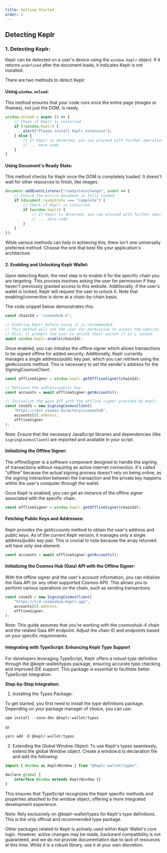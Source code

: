 ```yaml
---
title: Getting Started
order: 2
---
```


## Detecting Keplr

### 1. Detecting Keplr:

Keplr can be detected on a user's device using the `window.keplr` object. If it returns `undefined` after the document loads, it indicates Keplr is not installed. 

There are two methods to detect Keplr:

#### Using `window.onload`:
This method ensures that your code runs once the entire page (images or iframes), not just the DOM, is ready.

```javascript
window.onload = async () => {
    // Check if Keplr is installed
    if (!window.keplr) {
        alert("Please install Keplr extension");
    } else {
        // If Keplr is detected, you can proceed with further operations
        // ... more code
    }
}
```

#### Using Document's Ready State:

This method checks for Keplr once the DOM is completely loaded. It doesn't wait for other resources to finish, like images.

```javascript
document.addEventListener("readystatechange", event => {
    // Ensure the entire document is fully loaded
    if (document.readyState === "complete") {
        // Check if Keplr is installed
        if (window.keplr) {
            // If Keplr is detected, you can proceed with further operations
            // ... more code
        }
    }
});
```

While various methods can help in achieving this, there isn't one universally preferred method. Choose the one that best fits your application's architecture.

#### 2. Enabling and Unlocking Keplr Wallet:

Upon detecting Keplr, the next step is to enable it for the specific chain you are targeting. This process involves asking the user for permission if they haven't previously granted access to this website. Additionally, if the user's wallet is locked, Keplr will request the user to unlock it. Note that enabling/connection is done at a chain-by-chain basis.

The code snippet below demonstrates this:

```javascript
const chainId = "cosmoshub-4";

// Enabling Keplr before using it is recommended.
// This method will ask the user for permission to access the website.
// Also, it prompts the user to unlock their wallet if it's locked.
await window.keplr.enable(chainId);
```

Once enabled, you can initialize the offline signer which allows transactions to be signed offline for added security. Additionally, Keplr currently manages a single address/public key pair, which you can retrieve using the getAccounts method. This is necessary to set the sender's address for the SigningCosmosClient.

```javascript
const offlineSigner = window.keplr.getOfflineSigner(chainId);

// Retrieve the address/public key.
const accounts = await offlineSigner.getAccounts();

// Initialize the gaia API with the offline signer provided by Keplr.
const cosmJS = new SigningCosmosClient(
    "https://rest.cosmos.directory/cosmoshub",
    accounts[0].address,
    offlineSigner
);
```

Note: Ensure that the necessary JavaScript libraries and dependencies (like `SigningCosmosClient`) are imported and available in your script.

#### Initializing the Offline Signer:

The offlineSigner is a software component designed to handle the signing of transactions without requiring an active internet connection. It's called "offline" because the actual signing process doesn't rely on being online, as the signing interaction between the transaction and the private key happens within the user's computer through the wallet.

Once Keplr is enabled, you can get an instance of the offline signer associated with the specific chain.

```javascript
const offlineSigner = window.keplr.getOfflineSigner(chainId);
```

#### Fetching Public Keys and Addresses:

Keplr provides the getAccounts method to obtain the user's address and public keys. As of the current Keplr version, it manages only a single address/public key pair. This is crucial to note because the array returned will have only one element.

```javascript
const accounts = await offlineSigner.getAccounts();
```

#### Initializing the Cosmos Hub (Gaia) API with the Offline Signer:

With the offline signer and the user's account information, you can initialize the Gaia API (or any other supported Cosmos API). This allows you to perform various operations on the chain, such as sending transactions.

```javascript
const cosmJS = new SigningCosmosClient(
    "https://lcd-cosmoshub.keplr.app",
    accounts[0].address,
    offlineSigner,
);
```

Note: This guide assumes that you're working with the cosmoshub-4 chain and the related Gaia API endpoint. Adjust the chain ID and endpoints based on your specific requirements.

#### Integrating with TypeScript: Enhancing Keplr Type Support

For developers leveraging TypeScript, Keplr offers a robust type definition through the @keplr-wallet/types package, ensuring accurate type checking and improved IDE support. This package is essential to facilitate better TypeScript integration.

**Step-by-Step Integration:**

1. Installing the Types Package:

To get started, you first need to install the type definitions package. Depending on your package manager of choice, you can use:
```javascript
npm install --save-dev @keplr-wallet/types
```
or
```javascript
yarn add -D @keplr-wallet/types
```

2. Extending the Global Window Object:
To use Keplr's types seamlessly, extend the global Window object. Create a window.d.ts declaration file and add the following:
```javascript
import { Window as KeplrWindow } from "@keplr-wallet/types";

declare global {
    interface Window extends KeplrWindow {}
}
```
This ensures that TypeScript recognizes the Keplr specific methods and properties attached to the window object, offering a more integrated development experience.

Note: Rely exclusively on @keplr-wallet/types for Keplr's type definitions. This is the only official and recommended type package.

Other packages related to Keplr is actively used within Keplr Wallet's core logic. However, active changes may be made, backward compatibility is not guaranteed, and we do not provide documentation due to lack of resources at this time. While it is a robust library, use it at your own discretion.